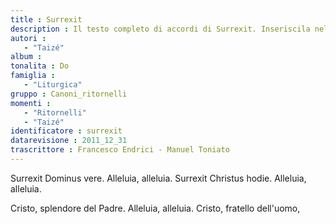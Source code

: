 ```yaml
--- 
title : Surrexit
description : Il testo completo di accordi di Surrexit. Inseriscila nel tuo canzoniere!
autori : 
   - "Taizé"
album : 
tonalita : Do
famiglia : 
   - "Liturgica"
gruppo : Canoni_ritornelli
momenti : 
   - "Ritornelli"
   - "Taizé"
identificatore : surrexit
datarevisione : 2011_12_31
trascrittore : Francesco Endrici - Manuel Toniato
--- 
```




Surrexit Dominus vere. Alleluia, alleluia.
Surrexit Christus hodie. Alleluia, alleluia.


Cristo, splendore del Padre. Alleluia, alleluia.
Cristo, fratello dell'uomo, 



